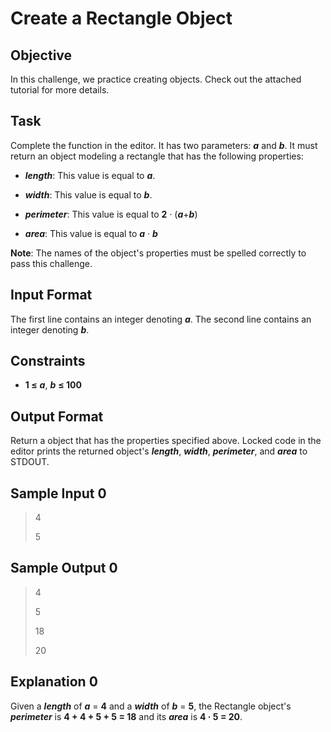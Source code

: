 # Create a Rectangle Object

## Objective
In this challenge, we practice creating objects. Check out the attached tutorial for more details.

## Task
Complete the function in the editor. It has two parameters:  ***a*** and ***b***. It must return an object modeling a rectangle that has the following properties:

* ***length***: This value is equal to ***a***.

* ***width***: This value is equal to ***b***.

* ***perimeter***: This value is equal to **2** · (***a***+***b***)

* ***area***: This value is equal to ***a*** · ***b***

**Note**: The names of the object's properties must be spelled correctly to pass this challenge.

## Input Format
The first line contains an integer denoting ***a***. 
The second line contains an integer denoting ***b***.

## Constraints
* **1 ≤** ***a***, ***b*** **≤ 100**

## Output Format
Return a object that has the properties specified above. Locked code in the editor prints the returned object's ***length***, ***width***, ***perimeter***, and  ***area*** to STDOUT.

## Sample Input 0
> 4
>
> 5

## Sample Output 0
> 4
>
> 5
>
> 18
>
> 20

## Explanation 0
Given a ***length*** of ***a*** = **4** and a ***width*** of ***b*** = **5**, the Rectangle object's ***perimeter*** is **4 + 4 + 5 + 5 = 18** and its ***area*** is **4 · 5 = 20**.
